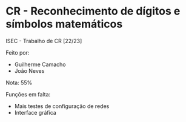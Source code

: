 # CR - Reconhecimento de dígitos e símbolos matemáticos
 ISEC - Trabalho de CR [22/23]

Feito por:
- Guilherme Camacho
- João Neves

Nota: 55%

Funções em falta:
- Mais testes de configuração de redes
- Interface gráfica
